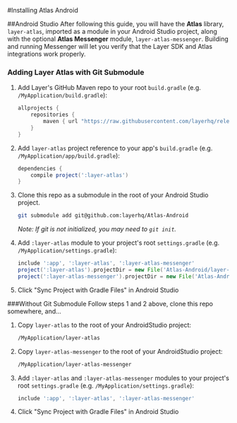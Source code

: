 #Installing Atlas Android

##Android Studio
After following this guide, you will have the **Atlas** library, `layer-atlas`, imported as a module in your Android Studio project, along with the optional **Atlas Messenger** module, `layer-atlas-messenger`.  Building and running Messenger will let you verify that the Layer SDK and Atlas integrations work properly. 

### Adding Layer Atlas with Git Submodule
1. Add Layer's GitHub Maven repo to your root `build.gradle` (e.g. `/MyApplication/build.gradle`):

	``` groovy
	allprojects {
    	repositories {
        	maven { url "https://raw.githubusercontent.com/layerhq/releases-android/master/releases/" }
	    }
	}
	```

2. Add `layer-atlas` project reference to your app's `build.gradle` (e.g. `/MyApplication/app/build.gradle`):

	``` groovy
	dependencies {
    	compile project(':layer-atlas')
	}
	```

3. Clone this repo as a submodule in the root of your Android Studio project.

	``` sh
	git submodule add git@github.com:layerhq/Atlas-Android
	```
	
	*Note: If git is not initialized, you may need to `git init`.*

4. Add `:layer-atlas` module to your project's root `settings.gradle` (e.g. `/MyApplication/settings.gradle`):

	``` groovy
	include ':app', ':layer-atlas', ':layer-atlas-messenger'
	project(':layer-atlas').projectDir = new File('Atlas-Android/layer-atlas')
	project(':layer-atlas-messenger').projectDir = new File('Atlas-Android/layer-atlas-messenger')
	```

5. Click "Sync Project with Gradle Files" in Android Studio

###Without Git Submodule
Follow steps 1 and 2 above, clone this repo somewhere, and...

1. Copy `layer-atlas` to the root of your AndroidStudio project:

	``` sh
	/MyApplication/layer-atlas
	```

2. Copy `layer-atlas-messenger` to the root of your AndroidStudio project:

	``` sh
	/MyApplication/layer-atlas-messenger
	```

3. Add `:layer-atlas` and `:layer-atlas-messenger` modules to your project's root `settings.gradle` (e.g. `/MyApplication/settings.gradle`):

	``` groovy
	include ':app', ':layer-atlas', ':layer-atlas-messenger'
	```

4. Click "Sync Project with Gradle Files" in Android Studio
